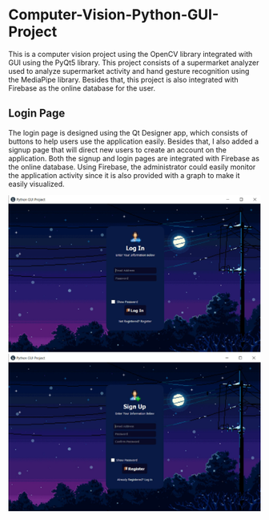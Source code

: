 # Computer-Vision-Python-GUI-Project
This is a computer vision project using the OpenCV library integrated with GUI using the PyQt5 library. This project consists of a supermarket analyzer used to analyze supermarket activity and hand gesture recognition using the MediaPipe library. Besides that, this project is also integrated with Firebase as the online database for the user.

## Login Page

The login page is designed using the Qt Designer app, which consists of buttons to help users use the application easily. Besides that, I also added a signup page that will direct new users to create an account on the application. Both the signup and login pages are integrated with Firebase as the online database. Using Firebase, the administrator could easily monitor the application activity since it is also provided with a graph to make it easily visualized.

![Computer Vision Python GUI Project](https://github.com/wiryanatasunardi/Computer-Vision-Python-GUI-Project/blob/main/Documentation/login.jpg)
![Computer Vision Python GUI Project](https://github.com/wiryanatasunardi/Computer-Vision-Python-GUI-Project/blob/main/Documentation/signup.jpg)
